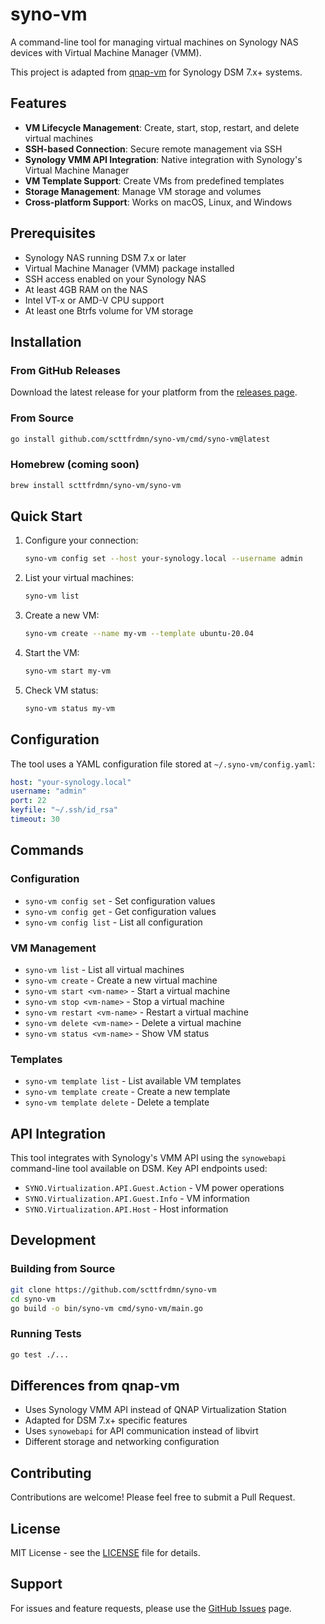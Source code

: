 # syno-vm

A command-line tool for managing virtual machines on Synology NAS devices with Virtual Machine Manager (VMM).

This project is adapted from [qnap-vm](https://github.com/scttfrdmn/qnap-vm) for Synology DSM 7.x+ systems.

## Features

- **VM Lifecycle Management**: Create, start, stop, restart, and delete virtual machines
- **SSH-based Connection**: Secure remote management via SSH
- **Synology VMM API Integration**: Native integration with Synology's Virtual Machine Manager
- **VM Template Support**: Create VMs from predefined templates
- **Storage Management**: Manage VM storage and volumes
- **Cross-platform Support**: Works on macOS, Linux, and Windows

## Prerequisites

- Synology NAS running DSM 7.x or later
- Virtual Machine Manager (VMM) package installed
- SSH access enabled on your Synology NAS
- At least 4GB RAM on the NAS
- Intel VT-x or AMD-V CPU support
- At least one Btrfs volume for VM storage

## Installation

### From GitHub Releases

Download the latest release for your platform from the [releases page](https://github.com/scttfrdmn/syno-vm/releases).

### From Source

```bash
go install github.com/scttfrdmn/syno-vm/cmd/syno-vm@latest
```

### Homebrew (coming soon)

```bash
brew install scttfrdmn/syno-vm/syno-vm
```

## Quick Start

1. Configure your connection:
   ```bash
   syno-vm config set --host your-synology.local --username admin
   ```

2. List your virtual machines:
   ```bash
   syno-vm list
   ```

3. Create a new VM:
   ```bash
   syno-vm create --name my-vm --template ubuntu-20.04
   ```

4. Start the VM:
   ```bash
   syno-vm start my-vm
   ```

5. Check VM status:
   ```bash
   syno-vm status my-vm
   ```

## Configuration

The tool uses a YAML configuration file stored at `~/.syno-vm/config.yaml`:

```yaml
host: "your-synology.local"
username: "admin"
port: 22
keyfile: "~/.ssh/id_rsa"
timeout: 30
```

## Commands

### Configuration
- `syno-vm config set` - Set configuration values
- `syno-vm config get` - Get configuration values
- `syno-vm config list` - List all configuration

### VM Management
- `syno-vm list` - List all virtual machines
- `syno-vm create` - Create a new virtual machine
- `syno-vm start <vm-name>` - Start a virtual machine
- `syno-vm stop <vm-name>` - Stop a virtual machine
- `syno-vm restart <vm-name>` - Restart a virtual machine
- `syno-vm delete <vm-name>` - Delete a virtual machine
- `syno-vm status <vm-name>` - Show VM status

### Templates
- `syno-vm template list` - List available VM templates
- `syno-vm template create` - Create a new template
- `syno-vm template delete` - Delete a template

## API Integration

This tool integrates with Synology's VMM API using the `synowebapi` command-line tool available on DSM. Key API endpoints used:

- `SYNO.Virtualization.API.Guest.Action` - VM power operations
- `SYNO.Virtualization.API.Guest.Info` - VM information
- `SYNO.Virtualization.API.Host` - Host information

## Development

### Building from Source

```bash
git clone https://github.com/scttfrdmn/syno-vm
cd syno-vm
go build -o bin/syno-vm cmd/syno-vm/main.go
```

### Running Tests

```bash
go test ./...
```

## Differences from qnap-vm

- Uses Synology VMM API instead of QNAP Virtualization Station
- Adapted for DSM 7.x+ specific features
- Uses `synowebapi` for API communication instead of libvirt
- Different storage and networking configuration

## Contributing

Contributions are welcome! Please feel free to submit a Pull Request.

## License

MIT License - see the [LICENSE](LICENSE) file for details.

## Support

For issues and feature requests, please use the [GitHub Issues](https://github.com/scttfrdmn/syno-vm/issues) page.